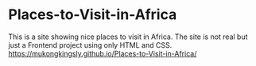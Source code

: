# Places-to-Visit-in-Africa
This is a site showing nice places to visit in Africa. The site is not real but just a Frontend project using only HTML and CSS.
https://mukongkingsly.github.io/Places-to-Visit-in-Africa/
